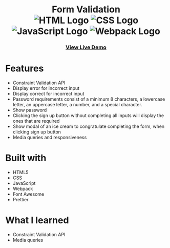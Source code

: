 <div align=center>
	<h1>Form Validation
	<br>
		<img src="https://img.shields.io/static/v1?label=&message=HTML&color=E34F26&style=for-the-badge&logo=HTML5&logoColor=white&logoWidth=&labelColor=&link=" alt="HTML Logo">
	  <img src="https://img.shields.io/static/v1?label=&message=CSS&color=1572B6&style=for-the-badge&logo=CSS3&logoColor=white&logoWidth=&labelColor=&link=" alt="CSS Logo">
		<img src="https://img.shields.io/static/v1?label=&message=Javascript&color=F7DF1E&style=for-the-badge&logo=Javascript&logoColor=black&logoWidth=&labelColor=&link=" alt="JavaScript Logo">
		<img src="https://img.shields.io/static/v1?label=&message=Webpack&color=8DD6F9&style=for-the-badge&logo=webpack&logoColor=black&logoWidth=&labelColor=&link=" alt="Webpack Logo">
		<br>
	</h1>
	<h3><b><a href="https://ccolds.github.io/Form-Validation/">View Live Demo</a></b></h3>
</div>

# Features

-   Constraint Validation API
-   Display error for incorrect input
-   Display correct for incorrect input
-   Password requirements consist of a minimum 8 characters, a lowercase letter, an uppercase letter, a number, and a special character.
-   Show password
-   Clicking the sign up button without completing all inputs will display the ones that are required
-   Show modal of an ice cream to congratulate completing the form, when clicking sign up button
-   Media queries and responsiveness

# Built with

-   HTML5
-   CSS
-   JavaScript
-   Webpack
-   Font Awesome
-   Prettier

# What I learned

-   Constraint Validation API
-   Media queries
